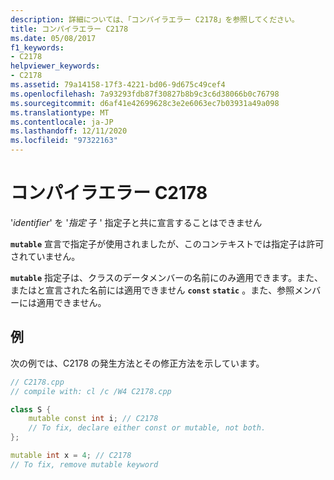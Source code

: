 ```yaml
---
description: 詳細については、「コンパイラエラー C2178」を参照してください。
title: コンパイラエラー C2178
ms.date: 05/08/2017
f1_keywords:
- C2178
helpviewer_keywords:
- C2178
ms.assetid: 79a14158-17f3-4221-bd06-9d675c49cef4
ms.openlocfilehash: 7a93293fdb87f30827b8b9c3c6d38066b0c76798
ms.sourcegitcommit: d6af41e42699628c3e2e6063ec7b03931a49a098
ms.translationtype: MT
ms.contentlocale: ja-JP
ms.lasthandoff: 12/11/2020
ms.locfileid: "97322163"
---
```

# <a name="compiler-error-c2178"></a>コンパイラエラー C2178

'*identifier*' を '*指定* 子 ' 指定子と共に宣言することはできません

**`mutable`** 宣言で指定子が使用されましたが、このコンテキストでは指定子は許可されていません。

**`mutable`** 指定子は、クラスのデータメンバーの名前にのみ適用できます。また、またはと宣言された名前には適用できません **`const`** **`static`** 。また、参照メンバーには適用できません。

## <a name="example"></a>例

次の例では、C2178 の発生方法とその修正方法を示しています。

```cpp
// C2178.cpp
// compile with: cl /c /W4 C2178.cpp

class S {
    mutable const int i; // C2178
    // To fix, declare either const or mutable, not both.
};

mutable int x = 4; // C2178
// To fix, remove mutable keyword
```
